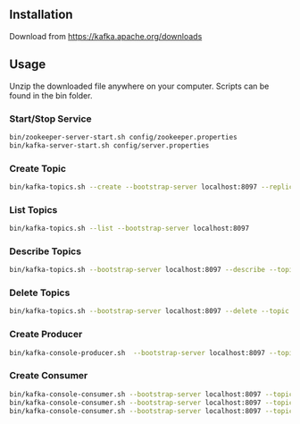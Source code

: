 ## Installation

Download from https://kafka.apache.org/downloads 

## Usage

Unzip the downloaded file anywhere on your computer. Scripts can be found in the bin folder. 

### Start/Stop Service

```sh
bin/zookeeper-server-start.sh config/zookeeper.properties
bin/kafka-server-start.sh config/server.properties
```

### Create Topic

```sh
bin/kafka-topics.sh --create --bootstrap-server localhost:8097 --replication-factor 1 --partitions 2 --topic demo
```

### List Topics

```sh
bin/kafka-topics.sh --list --bootstrap-server localhost:8097
```

### Describe Topics

```sh
bin/kafka-topics.sh --bootstrap-server localhost:8097 --describe --topic demo
```

### Delete Topics

```sh
bin/kafka-topics.sh --bootstrap-server localhost:8097 --delete --topic demo
```

### Create Producer

```sh
bin/kafka-console-producer.sh  --bootstrap-server localhost:8097 --topic demo
```

### Create Consumer

```sh
bin/kafka-console-consumer.sh --bootstrap-server localhost:8097 --topic demo --from-beginning --group console
bin/kafka-console-consumer.sh --bootstrap-server localhost:8097 --topic demo --from-beginning --partition 0
bin/kafka-console-consumer.sh --bootstrap-server localhost:8097 --topic demo --partition 0 --offset latest
```